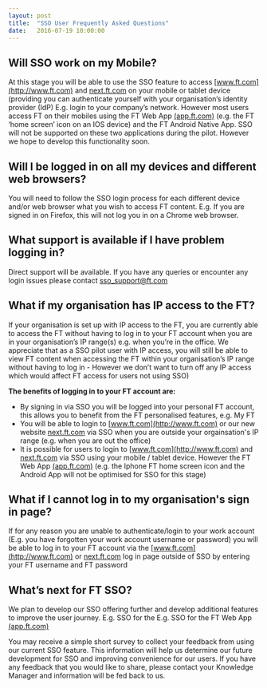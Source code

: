 ```yaml
---
layout: post
title:  "SSO User Frequently Asked Questions"
date:   2016-07-19 10:00:00
---
```

## Will SSO work on my Mobile?
At this stage you will be able to use the SSO feature to access [www.ft.com](http://www.ft.com) and [next.ft.com](https://next.ft.com) on your mobile or tablet device (providing you can authenticate yourself with your organisation’s identity provider (IdP) E.g. login to your company’s network.
However most users access FT on their mobiles using the FT Web App [(app.ft.com)](http://app.ft.com) (e.g. the FT ‘home screen’ icon on an IOS device) and the FT Android Native App. SSO will not be supported on these two applications during the pilot. However we hope to develop this functionality soon.

## Will I be logged in on all my devices and different web browsers?
You will need to follow the SSO login process for each different device and/or web browser what you wish to access FT content. E.g. If you are signed in on Firefox, this will not log you in on a Chrome web browser.

## What support is available if I have problem logging in?
Direct support will be available. If you have any queries or encounter any login issues please contact sso_support@ft.com  

## What if my organisation has IP access to the FT?
If your organisation is set up with IP access to the FT, you are currently able to access the FT without having to log in to your FT account when you are in your organisation’s IP range(s) e.g. when you’re in the office.
We appreciate that as a SSO pilot user with IP access, you will still be able to view FT content when accessing the FT within your organisation’s IP range without having to log in - However we don’t want to turn off any IP access which would affect FT access for users not using SSO)

**The benefits of logging in to your FT account are:**

- By signing in via SSO you will be logged into your personal FT account, this allows you to benefit from the FT personalised features, e.g. My FT
- You will be able to login to [www.ft.com](http://www.ft.com) or our new website [next.ft.com](https://next.ft.com) via SSO when you are outside your orgainsation's IP range (e.g. when you are out the office)
- It is possible for users to login to [www.ft.com](http://www.ft.com) and [next.ft.com](https://next.ft.com) via SSO using your mobile / tablet device. However the FT Web App [(app.ft.com)](http://app.ft.com) (e.g. the Iphone FT home screen icon and the Android App will not be optimised for SSO for this stage)

## What if I cannot log in to my organisation's sign in page?
If for any reason you are unable to authenticate/login to your work account (E.g. you have forgotten your work account username or password) you will be able to log in to your FT account via the [www.ft.com](http://www.ft.com) or [next.ft.com](https://next.ft.com) log in page outside of SSO by entering your FT username and FT password

## What’s next for FT SSO?
We plan to develop our SSO offering further and develop additional features to improve the user journey. E.g. SSO for the E.g. SSO for the FT Web App [(app.ft.com)](http://app.ft.com)

You may receive a simple short survey to collect your feedback from using our current SSO feature. This information will help us determine our future development for SSO and improving convenience for our users. If you have any feedback that you would like to share, please contact your Knowledge Manager and information will be fed back to us.
